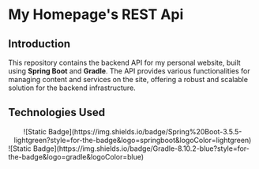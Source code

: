 # My Homepage's REST Api

## Introduction
This repository contains the backend API for my personal website, built using **Spring Boot** and **Gradle**. 
The API provides various functionalities for managing content and services on the site, offering a robust and scalable solution for the backend infrastructure.

## Technologies Used
<center>![Static Badge](https://img.shields.io/badge/Spring%20Boot-3.5.5-lightgreen?style=for-the-badge&logo=springboot&logoColor=lightgreen)</center>
<center></center>![Static Badge](https://img.shields.io/badge/Gradle-8.10.2-blue?style=for-the-badge&logo=gradle&logoColor=blue)</center>
